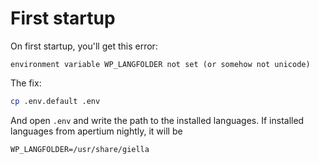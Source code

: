 # First startup

On first startup, you'll get this error:

    environment variable WP_LANGFOLDER not set (or somehow not unicode)

The fix:

```sh
cp .env.default .env
```

And open `.env` and write the path to the installed languages. If installed
languages from apertium nightly, it will be 

`WP_LANGFOLDER=/usr/share/giella`
